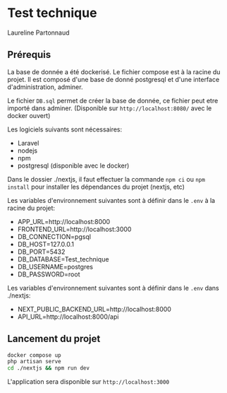 # Test technique

Laureline Partonnaud

## Prérequis 

La base de donnée a été dockerisé. Le fichier compose est à la racine du projet. Il est composé d'une base de donné postgresql et d'une interface d'administration, adminer.

Le fichier `DB.sql` permet de créer la base de donnée, ce fichier peut etre importé dans adminer. (Disponible sur `http://localhost:8080/` avec le docker ouvert)

Les logiciels suivants sont nécessaires:
* Laravel
* nodejs
* npm
* postgresql (disponible avec le docker)

Dans le dossier ./nextjs, il faut effectuer la commande `npm ci` ou `npm install` pour installer les dépendances du projet (nextjs, etc) 

Les variables d'environnement suivantes sont à définir dans le `.env` à la racine du projet:
* APP_URL=http://localhost:8000
* FRONTEND_URL=http://localhost:3000
* DB_CONNECTION=pgsql
* DB_HOST=127.0.0.1
* DB_PORT=5432
* DB_DATABASE=Test_technique
* DB_USERNAME=postgres
* DB_PASSWORD=root

Les variables d'environnement suivantes sont à définir dans le `.env` dans ./nextjs:
* NEXT_PUBLIC_BACKEND_URL=http://localhost:8000
* API_URL=http://localhost:8000/api

## Lancement du projet

```bash
docker compose up
php artisan serve
cd ./nextjs && npm run dev
``` 

L'application sera disponible sur `http://localhost:3000` 